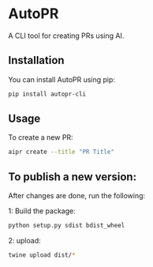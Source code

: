 # AutoPR

A CLI tool for creating PRs using AI.

## Installation

You can install AutoPR using pip:

```sh
pip install autopr-cli
```

## Usage
To create a new PR:
```sh
aipr create --title "PR Title"
```


## To publish a new version:

After changes are done, run the following:

1: Build the package:
```sh
python setup.py sdist bdist_wheel
```

2: upload:

```sh
twine upload dist/*
```